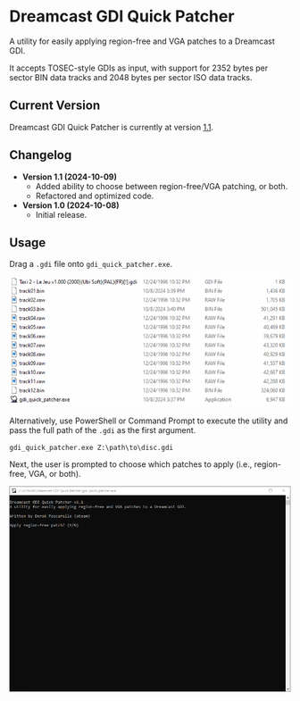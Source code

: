 # Dreamcast GDI Quick Patcher
A utility for easily applying region-free and VGA patches to a Dreamcast GDI.

It accepts TOSEC-style GDIs as input, with support for 2352 bytes per sector BIN data tracks and 2048 bytes per sector ISO data tracks.

## Current Version
Dreamcast GDI Quick Patcher is currently at version [1.1](https://github.com/DerekPascarella/Dreamcast-GDI-Quick-Patcher/releases/download/1.1/gdi_quick_patcher.exe).

## Changelog
- **Version 1.1 (2024-10-09)**
    - Added ability to choose between region-free/VGA patching, or both.
    - Refactored and optimized code.
- **Version 1.0 (2024-10-08)**
    - Initial release.

## Usage
Drag a `.gdi` file onto `gdi_quick_patcher.exe`.

![Usage](https://github.com/DerekPascarella/Dreamcast-GDI-Quick-Patcher/blob/main/drag.gif?raw=true)

Alternatively, use PowerShell or Command Prompt to execute the utility and pass the full path of the `.gdi` as the first argument.

```
gdi_quick_patcher.exe Z:\path\to\disc.gdi
```

Next, the user is prompted to choose which patches to apply (i.e., region-free, VGA, or both).

![Selecting Patches](https://github.com/DerekPascarella/Dreamcast-GDI-Quick-Patcher/blob/main/use.gif?raw=true)
